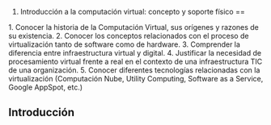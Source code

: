 1. Introducción a la computación virtual: concepto y soporte físico
==

<div class='objetivos'>
1. Conocer la historia de la Computación Virtual, sus orígenes y razones de su existencia.
2. Conocer los conceptos relacionados con el proceso de virtualización tanto de software como de hardware. 
3. Comprender la diferencia entre infraestructura virtual y digital. 
4. Justificar la necesidad de procesamiento virtual frente a real en el contexto de una infraestructura TIC de una organización.
5. Conocer diferentes tecnologías relacionadas con la virtualización (Computación Nube, Utility Computing, Software as a Service, Google AppSpot, etc.) 
</div>

Introducción
------------------
